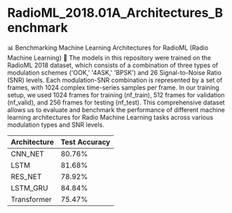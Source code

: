 # RadioML_2018.01A_Architectures_Benchmark
📊 Benchmarking Machine Learning Architectures for RadioML (Radio Machine Learning) 📡
The models in this repository were trained on the RadioML 2018 dataset, which consists of a combination of three types of modulation schemes ('OOK,' '4ASK,' 'BPSK') and 26 Signal-to-Noise Ratio (SNR) levels. Each modulation-SNR combination is represented by a set of frames, with 1024 complex time-series samples per frame. In our training setup, we used 1024 frames for training (nf_train), 512 frames for validation (nf_valid), and 256 frames for testing (nf_test). This comprehensive dataset allows us to evaluate and benchmark the performance of different machine learning architectures for Radio Machine Learning tasks across various modulation types and SNR levels.

| Architecture   | Test Accuracy |
|----------------|--------------|
| CNN_NET        | 80.76%       |
| LSTM           | 81.68%       |
| RES_NET        | 78.92%       |
| LSTM_GRU       | 84.84%       |
| Transformer    | 75.47%       |
